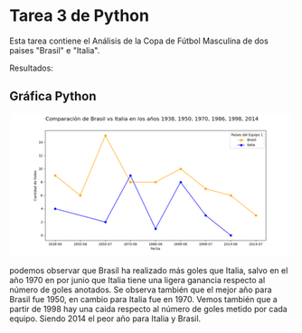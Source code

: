 # Tarea 3 de Python 
Esta tarea contiene el Análisis de la Copa de Fútbol Masculina de dos paises "Brasil" e "Italia".

Resultados:

## Gráfica Python
![](https://github.com/Ana-Gabriela-Taipe/Tarea3Python/blob/08d1183b95a357ad56ce94b0f10659d3cd5bf4ea/Comparacion1Grafico_AnaGabrielaTaipe.png)

podemos observar que Brasil ha realizado más goles que Italia, salvo en el año 1970 en por junio que Italia tiene una ligera ganancia respecto al número de goles anotados. Se observa también que el mejor año para Brasil fue 1950, en cambio para Italia fue en 1970. Vemos también que a partir de 1998 hay una caida respecto al número de goles metido por cada equipo. Siendo 2014 el peor año para Italia y Brasil. 
